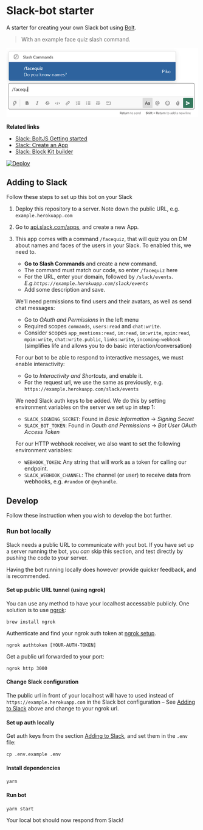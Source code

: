 # Slack-bot starter

A starter for creating your own Slack bot using [Bolt](https://github.com/slackapi/bolt-js).

> With an example face quiz slash command.

![/facequiz](./slash-quiz.png)

**Related links**

- [Slack: BoltJS Getting started](https://slack.dev/bolt-js/)
- [Slack: Create an App](http://api.slack.com/apps)
- [Slack: Block Kit builder](https://app.slack.com/block-kit-builder/)

[![Deploy](https://www.herokucdn.com/deploy/button.svg)](https://heroku.com/deploy)

## Adding to Slack

Follow these steps to set up this bot on your Slack

1. Deploy this repository to a server.
   Note down the public URL, e.g. `example.herokuapp.com`

2. Go to [api.slack.com/apps](https://api.slack.com/apps?new_app=1), and create a new App.

3. This app comes with a command `/facequiz`, that will quiz you on DM about names and faces
   of the users in your Slack. To enabled this, we need to.

   - **Go to Slash Commands** and create a new command.
   - The command must match our code, so enter `/facequiz` here
   - For the URL, enter your domain, followed by `/slack/events`.
     _E.g.`https://example.herokuapp.com/slack/events`_
   - Add some description and save.

   We'll need permissions to find users and their avatars, as well as
   send chat messages:

   - Go to _OAuth and Permissions_ in the left menu
   - Required scopes `commands`, `users:read` and `chat:write`.
   - Consider scopes `app_mentions:read`, `im:read`, `im:write`, `mpim:read`, `mpim:write`, `chat:write.public`, `links:write`, `incoming-webhook` (simplifies life and allows you to do basic interaction/conversation)

   For our bot to be able to respond to interactive messages, we must enable
   interactivity:

   - Go to _Interactivity and Shortcuts_, and enable it.
   - For the request url, we use the same as previously, e.g.
     `https://example.herokuapp.com/slack/events`

   We need Slack auth keys to be added. We do this by setting environment
   variables on the server we set up in step 1:

   - `SLACK_SIGNING_SECRET`: Found in _Basic Information_ -> _Signing Secret_
   - `SLACK_BOT_TOKEN`: Found in _Oauth and Permissions_ -> _Bot User OAuth Access Token_

   For our HTTP webhook receiver, we also want to set the following
   environment variables:

   - `WEBHOOK_TOKEN`: Any string that will work as a token for calling our endpoint.
   - `SLACK_WEBHOOK_CHANNEL`: The channel (or user) to receive data from webhooks,
     e.g. `#random` or `@myhandle`.

## Develop

Follow these instruction when you wish to develop the bot
further.

### Run bot locally

Slack needs a public URL to communicate with yout bot.
If you have set up a server running the bot, you _can_ skip this
section, and test directly by pushing the code to your server.

Having the bot running locally does however provide quicker feedback,
and is recommended.

#### Set up public URL tunnel (using ngrok)

You can use any method to have your localhost accessable publicly.
One solution is to use [ngrok](https://dashboard.ngrok.com/get-started/setup):

```
brew install ngrok
```

Authenticate and find your ngrok auth token at [ngrok setup](https://dashboard.ngrok.com/get-started/setup).

```
ngrok authtoken [YOUR-AUTH-TOKEN]
```

Get a public url forwarded to your port:

```
ngrok http 3000
```

#### Change Slack configuration

The public url in front of your localhost will have to used instead of `https://example.herokuapp.com`
in the Slack bot configuration – See [Adding to Slack](#adding-to-slack) above and change to your ngrok url.

#### Set up auth locally

Get auth keys from the section [Adding to Slack](#adding-to-slack),
and set them in the `.env` file:

```
cp .env.example .env
```

#### Install dependencies

```
yarn
```

#### Run bot

```
yarn start
```

Your local bot should now respond from Slack!
